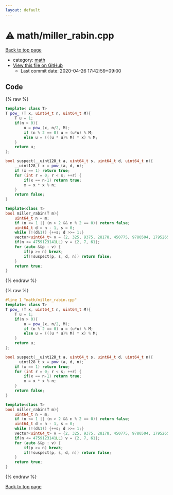```yaml
---
layout: default
---
```


<!-- mathjax config similar to math.stackexchange -->
<script type="text/javascript" async
  src="https://cdnjs.cloudflare.com/ajax/libs/mathjax/2.7.5/MathJax.js?config=TeX-MML-AM_CHTML">
</script>
<script type="text/x-mathjax-config">
  MathJax.Hub.Config({
    TeX: { equationNumbers: { autoNumber: "AMS" }},
    tex2jax: {
      inlineMath: [ ['$','$'] ],
      processEscapes: true
    },
    "HTML-CSS": { matchFontHeight: false },
    displayAlign: "left",
    displayIndent: "2em"
  });
</script>

<script type="text/javascript" src="https://cdnjs.cloudflare.com/ajax/libs/jquery/3.4.1/jquery.min.js"></script>
<script src="https://cdn.jsdelivr.net/npm/jquery-balloon-js@1.1.2/jquery.balloon.min.js" integrity="sha256-ZEYs9VrgAeNuPvs15E39OsyOJaIkXEEt10fzxJ20+2I=" crossorigin="anonymous"></script>
<script type="text/javascript" src="../../assets/js/copy-button.js"></script>
<link rel="stylesheet" href="../../assets/css/copy-button.css" />


# :warning: math/miller_rabin.cpp

<a href="../../index.html">Back to top page</a>

* category: <a href="../../index.html#7e676e9e663beb40fd133f5ee24487c2">math</a>
* <a href="{{ site.github.repository_url }}/blob/master/math/miller_rabin.cpp">View this file on GitHub</a>
    - Last commit date: 2020-04-26 17:42:59+09:00




## Code

<a id="unbundled"></a>
{% raw %}
```cpp
template< class T>
T pow_ (T x, uint64_t n, uint64_t M){
    T u = 1;
    if(n > 0){
        u = pow_(x, n/2, M);
        if (n % 2 == 0) u = (u*u) % M;
        else u = (((u * u)% M) * x) % M;
    }
    return u;
};

bool suspect(__uint128_t a, uint64_t s, uint64_t d, uint64_t n){
    __uint128_t x = pow_(a, d, n);
    if (x == 1) return true;
    for (int r = 0; r < s; ++r) {
        if(x == n-1) return true;
        x = x * x % n;
    }
    return false;
}

template<class T>
bool miller_rabin(T m){
    uint64_t n = m;
    if (n <= 1 || (n > 2 && n % 2 == 0)) return false;
    uint64_t d = n - 1, s = 0;
    while (!(d&1)) {++s; d >>= 1;}
    vector<uint64_t> v = {2, 325, 9375, 28178, 450775, 9780504, 1795265022};
    if(n <= 4759123141LL) v = {2, 7, 61};
    for (auto &&p : v) {
        if(p >= n) break;
        if(!suspect(p, s, d, n)) return false;
    }
    return true;
}
```
{% endraw %}

<a id="bundled"></a>
{% raw %}
```cpp
#line 1 "math/miller_rabin.cpp"
template< class T>
T pow_ (T x, uint64_t n, uint64_t M){
    T u = 1;
    if(n > 0){
        u = pow_(x, n/2, M);
        if (n % 2 == 0) u = (u*u) % M;
        else u = (((u * u)% M) * x) % M;
    }
    return u;
};

bool suspect(__uint128_t a, uint64_t s, uint64_t d, uint64_t n){
    __uint128_t x = pow_(a, d, n);
    if (x == 1) return true;
    for (int r = 0; r < s; ++r) {
        if(x == n-1) return true;
        x = x * x % n;
    }
    return false;
}

template<class T>
bool miller_rabin(T m){
    uint64_t n = m;
    if (n <= 1 || (n > 2 && n % 2 == 0)) return false;
    uint64_t d = n - 1, s = 0;
    while (!(d&1)) {++s; d >>= 1;}
    vector<uint64_t> v = {2, 325, 9375, 28178, 450775, 9780504, 1795265022};
    if(n <= 4759123141LL) v = {2, 7, 61};
    for (auto &&p : v) {
        if(p >= n) break;
        if(!suspect(p, s, d, n)) return false;
    }
    return true;
}

```
{% endraw %}

<a href="../../index.html">Back to top page</a>

